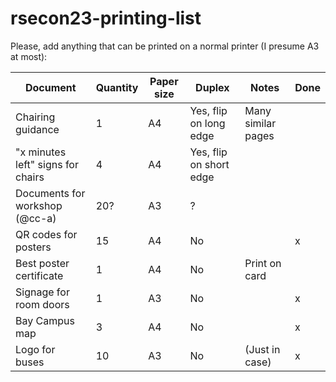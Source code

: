 # rsecon23-printing-list

Please, add anything that can be printed on a normal printer (I presume A3 at most):

| Document                          | Quantity | Paper size | Duplex                  | Notes              | Done |
| --------------------------------- | -------- | ---------- | ----------------------- | ------------------ | ---- |
| Chairing guidance                 | 1        | A4         | Yes, flip on long edge  | Many similar pages |
| "x minutes left" signs for chairs | 4        | A4         | Yes, flip on short edge |                    |
| Documents for workshop (@cc-a)    | 20?      | A3         | ?                       |                    |
| QR codes for posters              | 15       | A4         | No                      |                    |  x   |
| Best poster certificate           | 1        | A4         | No                      | Print on card      |
| Signage for room doors            | 1        | A3         | No                      |                    |  x   |
| Bay Campus map                    | 3        | A4         | No                      |                    |  x   |
| Logo for buses                    | 10       | A3         | No                      | (Just in case)     |  x   |
